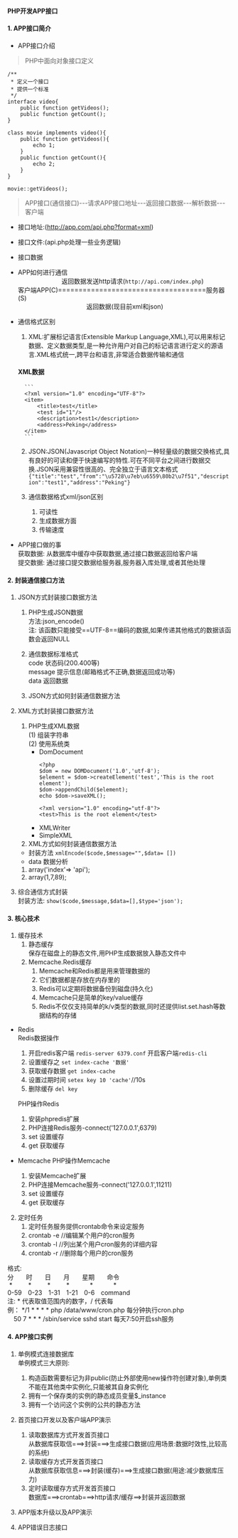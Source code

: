 #### PHP开发APP接口

#### 1. APP接口简介  
- APP接口介绍  
> PHP中面向对象接口定义   

```
/**
 * 定义一个接口
 * 提供一个标准
 */
interface video{
    public function getVideos();
    public function getCount();
}

class movie implements video(){
    public function getVideos(){
        echo 1;
    }
    public function getCount(){
        echo 2;
    }
}

movie::getVideos();
```

> APP接口(通信接口)---请求APP接口地址---返回接口数据---解析数据---客户端  

- 接口地址:(http://app.com/api.php?format=xml)  
- 接口文件:(api.php处理一些业务逻辑)  
- 接口数据
- APP如何进行通信  
&emsp;&emsp;&emsp;&emsp;&emsp;&emsp;&emsp;返回数据发送http请求(`http://api.com/index.php`)  
    客户端APP(C)====================================服务器(S)  
&emsp;&emsp;&emsp;&emsp;&emsp;&emsp;&emsp;&emsp;&emsp;&emsp;&emsp;返回数据(现目前xml和json)  

- 通信格式区别  

    1. XML:扩展标记语言(Extensible Markup Language,XML),可以用来标记数据、定义数据类型,是一种允许用户对自己的标记语言进行定义的源语言.XML格式统一,跨平台和语言,非常适合数据传输和通信  
        
    #### XML数据
        ```
        <?xml version="1.0" encoding="UTF-8"?>
        <item>
            <title>test</title>
            <test id="1"/>
            <description>test1</description>
            <address>Peking</address>
        </item>
        ```  

    2. JSON:JSON(Javascript Object Notation)一种轻量级的数据交换格式,具有良好的可读和便于快速编写的特性.可在不同平台之间进行数据交换.JSON采用兼容性很高的、完全独立于语言文本格式  
    `{"title":"test","from":"\u5728\u7eb\u6559\80b2\u7f51","description":"test1","address":"Peking"}`  

    3. 通信数据格式xml/json区别  
        1. 可读性 
        2. 生成数据方面  
        3. 传输速度  

- APP接口做的事  
    获取数据: 从数据库中缓存中获取数据,通过接口数据返回给客户端  
    提交数据: 通过接口提交数据给服务器,服务器入库处理,或者其他处理

#### 2. 封装通信接口方法  
1. JSON方式封装接口数据方法  
    1. PHP生成JSON数据  
    方法:json_encode()  
    注: 该函数只能接受==UTF-8==编码的数据,如果传递其他格式的数据该函数会返回NULL

    2. 通信数据标准格式  
    code 状态码(200.400等)  
    message 提示信息(邮箱格式不正确,数据返回成功等)  
    data 返回数据  
    3. JSON方式如何封装通信数据方法  

2. XML方式封装接口数据方法  
    1. PHP生成XML数据  
    (1) 组装字符串  
    (2) 使用系统类  
        - DomDocument
            ```
            <?php 
            $dom = new DOMDocument('1.0','utf-8');
            $element = $dom->createElement('test','This is the root element');
            $dom->appendChild($element);
            echo $dom->saveXML();
            
            <?xml version="1.0" encoding="utf-8"?>
            <test>This is the root element</test>
            ```
        - XMLWriter
        - SimpleXML
    2. XML方式如何封装通信数据方法  
    - 封装方法 `xmlEncode($code,$message="",$data= [])`
    - data 数据分析
    1. array('index'=> 'api');
    2. array(1,7,89);
3. 综合通信方式封装  
    封装方法: `show($code,$message,$data=[],$type='json');`

#### 3. 核心技术  
1. 缓存技术  
    1. 静态缓存  
        保存在磁盘上的静态文件,用PHP生成数据放入静态文件中
    2. Memcache.Redis缓存  
        1. Memcache和Redis都是用来管理数据的  
        2. 它们数据都是存放在内存里的  
        3. Redis可以定期将数据备份到磁盘(持久化)  
        4. Memcache只是简单的key/value缓存  
        5. Redis不仅仅支持简单的k/v类型的数据,同时还提供list.set.hash等数据结构的存储  
- Redis  
    Redis数据操作    
    1. 开启redis客户端  `redis-server 6379.conf`  开启客户端`redis-cli`
    2. 设置缓存之  `set index-cache '数据' `  
    3. 获取缓存数据  `get index-cache`
    4. 设置过期时间  `setex key 10 'cache'`//10s  
    5. 删除缓存  `del key`  
    
    PHP操作Redis  
    1. 安装phpredis扩展   
    2. PHP连接Redis服务-connect('127.0.0.1',6379)  
    3. set 设置缓存  
    4. get 获取缓存  
- Memcache
    PHP操作Memcache  
    1. 安装Memcache扩展   
    2. PHP连接Memcache服务-connect('127.0.0.1',11211)  
    3. set 设置缓存  
    4. get 获取缓存  
    
2. 定时任务  
    1. 定时任务服务提供crontab命令来设定服务 
    2. crontab -e //编辑某个用户的cron服务 
    3. crontab -l //列出某个用户cron服务的详细内容  
    4. crontab -r //删除每个用户的cron服务  

格式:  
分&emsp;&emsp;时&emsp;&emsp;日&emsp;&emsp;月&emsp;&emsp;星期&emsp;&emsp;命令  
&nbsp;*&emsp;&emsp;&nbsp; *&emsp;&emsp;&nbsp; *&emsp;&emsp;&nbsp; *&emsp;&emsp;&emsp; *&emsp;&emsp;&emsp; *  
0-59&emsp;0-23&emsp;1-31&emsp;1-21&emsp;0-6&emsp;command  
注: * 代表取值范围内的数字，/ 代表每  
例： */1 * * * * php /data/www/cron.php 每分钟执行cron.php  
&emsp;50 7 * * * /sbin/service sshd start 每天7:50开启ssh服务
#### 4. APP接口实例   
1. 单例模式连接数据库  
    单例模式三大原则:
    1. 构造函数需要标记为非public(防止外部使用new操作符创建对象),单例类不能在其他类中实例化,只能被其自身实例化  
    2. 拥有一个保存类的实例的静态成员变量$_instance
    3. 拥有一个访问这个实例的公共的静态方法  
2. 首页接口开发以及客户端APP演示  
    1. 读取数据库方式开发首页接口  
        从数据库获取信===>封装===>生成接口数据(应用场景:数据时效性,比较高的系统)
    2. 读取缓存方式开发首页接口  
        从数据库获取信息===>封装(缓存)===>生成接口数据(用途:减少数据库压力)  
    3. 定时读取缓存方式开发首页接口  
        数据库===>crontab===>http请求/缓存==>封装并返回数据  
3. APP版本升级以及APP演示  

4. APP错误日志接口  